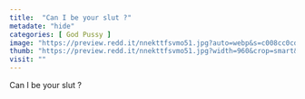 ```yaml
---
title:  "Can I be your slut ?"
metadate: "hide"
categories: [ God Pussy ]
image: "https://preview.redd.it/nnekttfsvmo51.jpg?auto=webp&s=c008cc0cd42db468778373d5b95e00a0825184e0"
thumb: "https://preview.redd.it/nnekttfsvmo51.jpg?width=960&crop=smart&auto=webp&s=9af52f3b7bdeb431c356eef2071f384dcc45d1f0"
visit: ""
---
```

Can I be your slut ?
